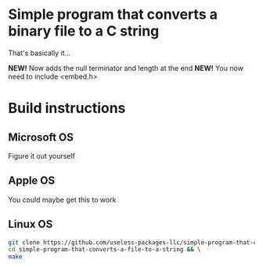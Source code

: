 # Simple program that converts a binary file to a C string

That's basically it...

**NEW!** Now adds the null terminator and length at the end
**NEW!** You now need to include \<embed.h>

# Build instructions


## Microsoft OS

Figure it out yourself


## Apple OS

You could maybe get this to work


## Linux OS

```bash
git clone https://github.com/useless-packages-llc/simple-program-that-converts-a-file-to-a-string && \
cd simple-program-that-converts-a-file-to-a-string && \
make
```


